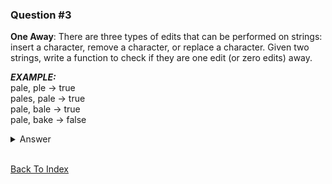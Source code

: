 ### Question #3

**One Away**: There are three types of edits that can be performed on strings: insert a character,
remove a character, or replace a character. Given two strings, write a function to check if they are
one edit (or zero edits) away.

**_EXAMPLE:_**
<br> pale, ple -> true
<br> pales, pale -> true
<br> pale, bale -> true
<br> pale, bake -> false

<details>
<summary>Answer</summary>

we want to find the characteristics of two words that are one edit away from one another.
We can notice right away that in case of an update, the strings has equal length, and in the case of insertion or deletion, one word will be longer than the other by one character.
Another thing we can notice, is that insertion and deletion are eventually the same thing - as they are inverse operations.

In case of update - we'll go through one string letter by letter, and count how many letters are different from the matching letter in the other string.
In case of insertion or deletion - we will go over the longer string, and on every iteration we will pick a letter discard from the word.

```JavaScript

const isOneEditAway = (str1, str2) => {
  let lettersDiff = 0;
  for (const [index, letter] of str1.split("").entries()) {
    if (letter !== str2[index]) {
      lettersDiff++;
    }
  }

  return lettersDiff <= 1;
};

// Same logic applies to both insert and delete
const isOneInsertionAway = (str1, str2) => {
  const longerString = str1.length > str2.length ? str1 : str2;
  const shorterString = str1.length > str2.length ? str2 : str1;

  for (const index in longerString) {
    const stringWithoutCurrentLetter = longerString
      .slice(0, Number(index))
      .concat(longerString.slice(Number(index) + 1));
    if (stringWithoutCurrentLetter === shorterString) {
      return true;
    }
  }

  return false;
};

const oneWay = (str1, str2) => {
  const lengthDiff = Math.abs(str1.length - str2.length);

  if (lengthDiff > 1) {
    return false;
  } else if (lengthDiff === 0) {
    return isOneEditAway(str1, str2);
  } else {
    return isOneInsertionAway(str1, str2);
  }
};
```

Runtime complexity of this algorithm is `O(n)`.

</details>

<br>

[Back To Index](../index.md)
